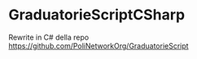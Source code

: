 # GraduatorieScriptCSharp

Rewrite in C# della repo https://github.com/PoliNetworkOrg/GraduatorieScript
